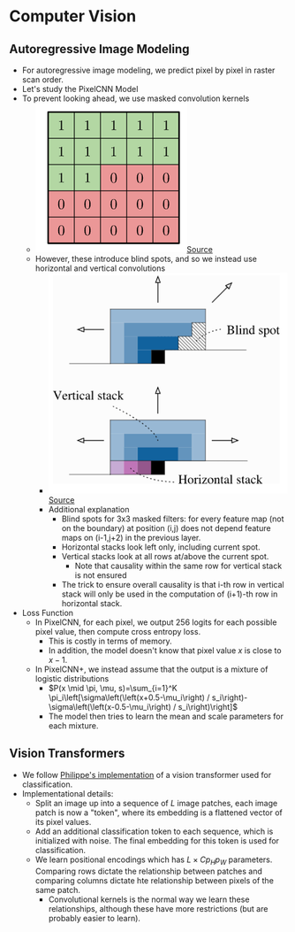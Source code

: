 # Computer Vision

## Autoregressive Image Modeling

- For autoregressive image modeling, we predict pixel by pixel in raster scan order. 
- Let's study the PixelCNN Model
- To prevent looking ahead, we use masked convolution kernels
  - ![masked_kernel.png](masked_kernel.png)[Source](https://arxiv.org/pdf/1606.05328)
  - However, these introduce blind spots, and so we instead use horizontal and vertical convolutions
    - ![blind_spot.png](blind_spot.png)[Source](https://arxiv.org/pdf/1606.05328)
    - Additional explanation
      - Blind spots for 3x3 masked filters: for every feature map (not on the boundary) at position (i,j) does not depend feature maps on (i-1,j+2) in the previous layer.
      - Horizontal stacks look left only, including current spot.
      - Vertical stacks look at all rows at/above the current spot.
        - Note that causality within the same row for vertical stack is not ensured
      - The trick to ensure overall causality is that i-th row in vertical stack will only be used in the computation of (i+1)-th row in horizontal stack.
- Loss Function
  - In PixelCNN, for each pixel, we output 256 logits for each possible pixel value, then compute cross entropy loss.
    - This is costly in terms of memory.
    - In addition, the model doesn't know that pixel value $x$ is close to $x-1$. 
  - In PixelCNN+, we instead assume that the output is a mixture of logistic distributions
    - $P(x \mid \pi, \mu, s)=\sum_{i=1}^K \pi_i\left[\sigma\left(\left(x+0.5-\mu_i\right) / s_i\right)-\sigma\left(\left(x-0.5-\mu_i\right) / s_i\right)\right]$
    - The model then tries to learn the mean and scale parameters for each mixture.

## Vision Transformers 

- We follow [Philippe's implementation](https://github.com/phlippe/uvadlc_notebooks/blob/master/docs/tutorial_notebooks/tutorial15/Vision_Transformer.ipynb) of a vision transformer used for classification. 
- Implementational details:
  - Split an image up into a sequence of $L$ image patches, each image patch is now a "token", where its embedding is a flattened vector of its pixel values. 
  - Add an additional classification token to each sequence, which is initialized with noise. The final embedding for this token is used for classification. 
  - We learn positional encodings which has $L \times Cp_Hp_W$ parameters. Comparing rows dictate the relationship between patches and comparing columns dictate hte relationship between pixels of the same patch. 
    - Convolutional kernels is the normal way we learn these relationships, although these have more restrictions (but are probably easier to learn).